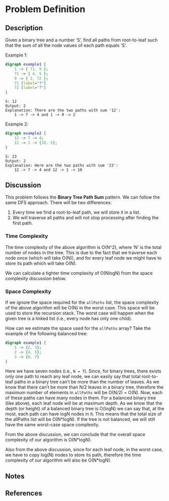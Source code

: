 # Problem Definition

## Description

Given a binary tree and a number ‘S’, find all paths from root-to-leaf such that the sum of all the node values of each path equals ‘S’.

Example 1:

```dot
digraph example1 {
    1 -> { 71, 9 };
    71 -> { 4, 5 };
    9 -> { 2, 72 };
    71 [label="7"]
    72 [label="7"]
}
```

```plaintext
S: 12
Output: 2
Explanation: There are the two paths with sum '12':
    1 -> 7 -> 4 and 1 -> 9 -> 2
```

Example 2:

```dot
digraph example2 {
    12 -> 7 -> 4;
    12 -> 1 -> {10, 5};
}
```

```plaintext
S: 23
Output: 2
Explanation: Here are the two paths with sum '23':
    12 -> 7 -> 4 and 12 -> 1 -> 10
```

## Discussion

This problem follows the **Binary Tree Path Sum** pattern. We can follow the same DFS approach. There will be two differences:

1. Every time we find a root-to-leaf path, we will store it in a list.
2. We will traverse all paths and will not stop processing after finding the first path.

### Time Complexity

The time complexity of the above algorithm is O(N^2), where ‘N’ is the total number of nodes in the tree. This is due to the fact that we traverse each node once (which will take O(N)), and for every leaf node we might have to store its path which will take O(N).

We can calculate a tighter time complexity of O(NlogN) from the space complexity discussion below.

### Space Complexity

If we ignore the space required for the `allPaths` list, the space complexity of the above algorithm will be O(N) in the worst case. This space will be used to store the recursion stack. The worst case will happen when the given tree is a linked list (i.e., every node has only one child).

How can we estimate the space used for the `allPaths` array? Take the example of the following balanced tree:

```dot
digraph example1 {
    1 -> {2, 3};
    2 -> {4, 5};
    3 -> {6, 7}
}
```

Here we have seven nodes (i.e., `N = 7`). Since, for binary trees, there exists only one path to reach any leaf node, we can easily say that total root-to-leaf paths in a binary tree can’t be more than the number of leaves. As we know that there can’t be more than N/2 leaves in a binary tree, therefore the maximum number of elements in `allPaths` will be O(N/2) = O(N). Now, each of these paths can have many nodes in them. For a balanced binary tree (like above), each leaf node will be at maximum depth. As we know that the depth (or height) of a balanced binary tree is O(logN) we can say that, at the most, each path can have logN nodes in it. This means that the total size of the allPaths list will be O(N*logN). If the tree is not balanced, we will still have the same worst-case space complexity.

From the above discussion, we can conclude that the overall space complexity of our algorithm is O(N*logN).

Also from the above discussion, since for each leaf node, in the worst case, we have to copy log(N) nodes to store its path, therefore the time complexity of our algorithm will also be O(N*logN).

## Notes

## References
